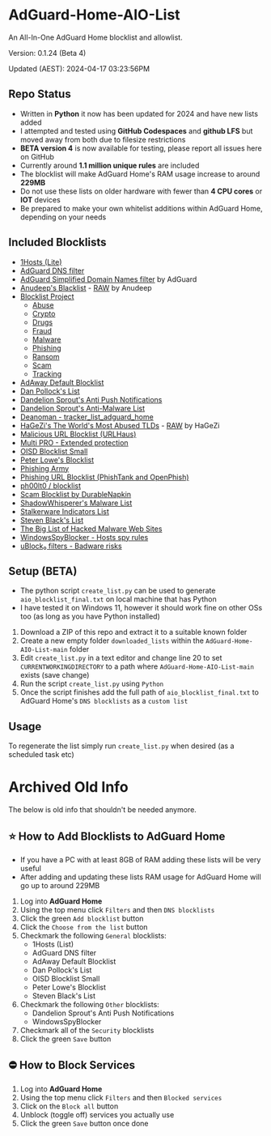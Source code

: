 # AdGuard-Home-AIO-List

An All-In-One AdGuard Home blocklist and allowlist.

Version: 0.1.24 (Beta 4)

Updated (AEST): 2024-04-17 03:23:56PM

## Repo Status

- Written in **Python** it now has been updated for 2024 and have new lists added
- I attempted and tested using **GitHub Codespaces** and **github LFS** but moved away from both due to filesize restrictions
- **BETA version 4** is now available for testing, please report all issues here on GitHub
- Currently around **1.1 million unique rules** are included
- The blocklist will make AdGuard Home's RAM usage increase to around **229MB**
- Do not use these lists on older hardware with fewer than **4 CPU cores** or **IOT** devices
- Be prepared to make your own whitelist additions within AdGuard Home, depending on your needs

## Included Blocklists

- [1Hosts (Lite)](https://adguardteam.github.io/HostlistsRegistry/assets/filter_24.txt)
- [AdGuard DNS filter](https://adguardteam.github.io/HostlistsRegistry/assets/filter_1.txt)
- [AdGuard Simplified Domain Names filter](https://adguardteam.github.io/AdGuardSDNSFilter/Filters/filter.txt) by AdGuard
- [Anudeep's Blacklist](https://github.com/anudeepND/blacklist) - [RAW](https://raw.githubusercontent.com/anudeepND/blacklist/master/adservers.txt) by Anudeep
- [Blocklist Project](https://github.com/blocklistproject/Lists)
    - [Abuse](https://blocklistproject.github.io/Lists/adguard/abuse-ags.txt)
    - [Crypto](https://blocklistproject.github.io/Lists/adguard/crypto-ags.txt)
    - [Drugs](https://blocklistproject.github.io/Lists/adguard/drugs-ags.txt)
    - [Fraud](https://blocklistproject.github.io/Lists/adguard/fraud-ags.txt)
    - [Malware](https://blocklistproject.github.io/Lists/adguard/malware-ags.txt)
    - [Phishing](https://blocklistproject.github.io/Lists/adguard/phishing-ags.txt)
    - [Ransom](https://blocklistproject.github.io/Lists/adguard/ransomware-ags.txt)
    - [Scam](https://blocklistproject.github.io/Lists/adguard/scam-ags.txt)
    - [Tracking](https://blocklistproject.github.io/Lists/adguard/tracking-ags.txt)
- [AdAway Default Blocklist](https://adguardteam.github.io/HostlistsRegistry/assets/filter_2.txt)
- [Dan Pollock's List](https://adguardteam.github.io/HostlistsRegistry/assets/filter_4.txt)
- [Dandelion Sprout's Anti Push Notifications](https://adguardteam.github.io/HostlistsRegistry/assets/filter_39.txt)
- [Dandelion Sprout's Anti-Malware List](https://adguardteam.github.io/HostlistsRegistry/assets/filter_12.txt)
- [Deanoman - tracker_list_adguard_home](https://raw.githubusercontent.com/hl2guide/AdGuard-Home-AIO-List/main/tracker_list_adguard_home.txt)
- [HaGeZi's The World's Most Abused TLDs](https://github.com/hagezi/dns-blocklists) - [RAW](https://raw.githubusercontent.com/hagezi/dns-blocklists/main/adblock/spam-tlds.txt) by HaGeZi
- [Malicious URL Blocklist (URLHaus)](https://adguardteam.github.io/HostlistsRegistry/assets/filter_11.txt)
- [Multi PRO - Extended protection](https://raw.githubusercontent.com/hagezi/dns-blocklists/main/adblock/pro.txt)
- [OISD Blocklist Small](https://adguardteam.github.io/HostlistsRegistry/assets/filter_5.txt)
- [Peter Lowe's Blocklist](https://adguardteam.github.io/HostlistsRegistry/assets/filter_3.txt)
- [Phishing Army](https://adguardteam.github.io/HostlistsRegistry/assets/filter_18.txt)
- [Phishing URL Blocklist (PhishTank and OpenPhish)](https://adguardteam.github.io/HostlistsRegistry/assets/filter_30.txt)
- [ph00lt0 / blocklist](https://raw.githubusercontent.com/ph00lt0/blocklists/master/blocklist.txt)
- [Scam Blocklist by DurableNapkin](https://adguardteam.github.io/HostlistsRegistry/assets/filter_10.txt)
- [ShadowWhisperer's Malware List](https://adguardteam.github.io/HostlistsRegistry/assets/filter_42.txt)
- [Stalkerware Indicators List](https://adguardteam.github.io/HostlistsRegistry/assets/filter_31.txt)
- [Steven Black's List](https://adguardteam.github.io/HostlistsRegistry/assets/filter_33.txt)
- [The Big List of Hacked Malware Web Sites](https://adguardteam.github.io/HostlistsRegistry/assets/filter_9.txt)
- [WindowsSpyBlocker - Hosts spy rules](https://adguardteam.github.io/HostlistsRegistry/assets/filter_23.txt)
- [uBlock₀ filters - Badware risks](https://adguardteam.github.io/HostlistsRegistry/assets/filter_50.txt)

## Setup (BETA)

- The python script `create_list.py` can be used to generate `aio_blocklist_final.txt` on local machine that has Python
- I have tested it on Windows 11, however it should work fine on other OSs too (as long as you have Python installed)

1. Download a ZIP of this repo and extract it to a suitable known folder
2. Create a new empty folder `downloaded_lists` within the `AdGuard-Home-AIO-List-main` folder
3. Edit `create_list.py` in a text editor and change line 20 to set `CURRENTWORKINGDIRECTORY` to a path where `AdGuard-Home-AIO-List-main` exists (save change)
4. Run the script `create_list.py` using `Python`
5. Once the script finishes add the full path of `aio_blocklist_final.txt` to AdGuard Home's `DNS blocklists` as a `custom list`

## Usage

To regenerate the list simply run `create_list.py` when desired (as a scheduled task etc)

# Archived Old Info

The below is old info that shouldn't be needed anymore.

## ⭐ How to Add Blocklists to AdGuard Home

- If you have a PC with at least 8GB of RAM adding these lists will be very useful
- After adding and updating these lists RAM usage for AdGuard Home will go up to around 229MB

1. Log into __AdGuard Home__
2. Using the top menu click `Filters` and then `DNS blocklists`
3. Click the green `Add blocklist` button
4. Click the `Choose from the list` button
5. Checkmark the following `General` blocklists:
    - 1Hosts (List)
    - AdGuard DNS filter
    - AdAway Default Blocklist
    - Dan Pollock's List
    - OISD Blocklist Small
    - Peter Lowe's Blocklist
    - Steven Black's List
7. Checkmark the following `Other` blocklists:
    - Dandelion Sprout's Anti Push Notifications
    - WindowsSpyBlocker
9. Checkmark all of the `Security` blocklists
10. Click the green `Save` button

## ⛔ How to Block Services

1. Log into __AdGuard Home__
2. Using the top menu click `Filters` and then `Blocked services`
3. Click on the `Block all` button
4. Unblock (toggle off) services you actually use
5. Click the green `Save` button once done
